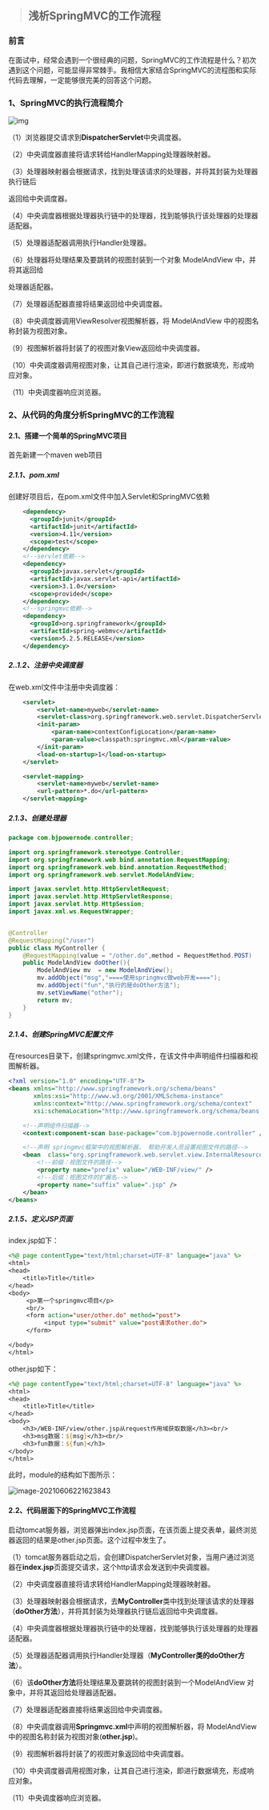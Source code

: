 > ## 浅析SpringMVC的工作流程

### 前言

​		在面试中，经常会遇到一个很经典的问题，SpringMVC的工作流程是什么？初次遇到这个问题，可能显得非常棘手。我相信大家结合SpringMVC的流程图和实际代码去理解，一定能够很完美的回答这个问题。

### 1、SpringMVC的执行流程简介

![img](https://img-blog.csdnimg.cn/20200208211439106.png?x-oss-process=image/watermark,type_ZmFuZ3poZW5naGVpdGk,shadow_10,text_aHR0cHM6Ly9ibG9nLmNzZG4ubmV0L1RoaW5rV29u,size_16,color_FFFFFF,t_70)

（1）浏览器提交请求到**DispatcherServlet**中央调度器。

（2）中央调度器直接将请求转给HandlerMapping处理器映射器。

（3）处理器映射器会根据请求，找到处理该请求的处理器，并将其封装为处理器执行链后

返回给中央调度器。

（4）中央调度器根据处理器执行链中的处理器，找到能够执行该处理器的处理器适配器。

（5）处理器适配器调用执行Handler处理器。

（6）处理器将处理结果及要跳转的视图封装到一个对象 ModelAndView 中，并将其返回给

处理器适配器。

（7）处理器适配器直接将结果返回给中央调度器。

（8）中央调度器调用ViewResolver视图解析器，将 ModelAndView 中的视图名称封装为视图对象。

（9）视图解析器将封装了的视图对象View返回给中央调度器。

（10）中央调度器调用视图对象，让其自己进行渲染，即进行数据填充，形成响应对象。

（11）中央调度器响应浏览器。

### 2、从代码的角度分析SpringMVC的工作流程

#### 2.1、搭建一个简单的SpringMVC项目

首先新建一个maven web项目

##### 2.1.1、pom.xml

创建好项目后，在pom.xml文件中加入Servlet和SpringMVC依赖

```xml
    <dependency>
      <groupId>junit</groupId>
      <artifactId>junit</artifactId>
      <version>4.11</version>
      <scope>test</scope>
    </dependency>
    <!--servlet依赖-->
    <dependency>
      <groupId>javax.servlet</groupId>
      <artifactId>javax.servlet-api</artifactId>
      <version>3.1.0</version>
      <scope>provided</scope>
    </dependency>
    <!--springmvc依赖-->
    <dependency>
      <groupId>org.springframework</groupId>
      <artifactId>spring-webmvc</artifactId>
      <version>5.2.5.RELEASE</version>
    </dependency>
```

##### 2..1.2、注册中央调度器

在web.xml文件中注册中央调度器：

```xml
    <servlet>
        <servlet-name>myweb</servlet-name>
        <servlet-class>org.springframework.web.servlet.DispatcherServlet</servlet-class>‘
        <init-param>
            <param-name>contextConfigLocation</param-name>
            <param-value>classpath:springmvc.xml</param-value>
        </init-param>
        <load-on-startup>1</load-on-startup>
    </servlet>

    <servlet-mapping>
        <servlet-name>myweb</servlet-name>
        <url-pattern>*.do</url-pattern>
    </servlet-mapping>
```

##### 2.1.3、创建处理器

```java
package com.bjpowernode.controller;

import org.springframework.stereotype.Controller;
import org.springframework.web.bind.annotation.RequestMapping;
import org.springframework.web.bind.annotation.RequestMethod;
import org.springframework.web.servlet.ModelAndView;

import javax.servlet.http.HttpServletRequest;
import javax.servlet.http.HttpServletResponse;
import javax.servlet.http.HttpSession;
import javax.xml.ws.RequestWrapper;


@Controller
@RequestMapping("/user")
public class MyController {
    @RequestMapping(value = "/other.do",method = RequestMethod.POST)
    public ModelAndView doOther(){
        ModelAndView mv  = new ModelAndView();
        mv.addObject("msg","====使用springmvc做web开发====");
        mv.addObject("fun","执行的是doOther方法");
        mv.setViewName("other");
        return mv;
    }
}

```

##### 2.1.4、创建SpringMVC配置文件

在resources目录下，创建springmvc.xml文件，在该文件中声明组件扫描器和视图解析器。

```xml
<?xml version="1.0" encoding="UTF-8"?>
<beans xmlns="http://www.springframework.org/schema/beans"
       xmlns:xsi="http://www.w3.org/2001/XMLSchema-instance"
       xmlns:context="http://www.springframework.org/schema/context"
       xsi:schemaLocation="http://www.springframework.org/schema/beans http://www.springframework.org/schema/beans/spring-beans.xsd http://www.springframework.org/schema/context https://www.springframework.org/schema/context/spring-context.xsd">

    <!--声明组件扫描器-->
    <context:component-scan base-package="com.bjpowernode.controller" />

    <!--声明 springmvc框架中的视图解析器， 帮助开发人员设置视图文件的路径-->
    <bean  class="org.springframework.web.servlet.view.InternalResourceViewResolver">
        <!--前缀：视图文件的路径-->
        <property name="prefix" value="/WEB-INF/view/" />
        <!--后缀：视图文件的扩展名-->
        <property name="suffix" value=".jsp" />
    </bean>
</beans>
```

##### 2.1.5、定义JSP页面

index.jsp如下：

```jsp
<%@ page contentType="text/html;charset=UTF-8" language="java" %>
<html>
<head>
    <title>Title</title>
</head>
<body>
     <p>第一个springmvc项目</p>
     <br/>
     <form action="user/other.do" method="post">
          <input type="submit" value="post请求other.do">
     </form>

</body>
</html>

```

other.jsp如下：

```jsp
<%@ page contentType="text/html;charset=UTF-8" language="java" %>
<html>
<head>
    <title>Title</title>
</head>
<body>
    <h3>/WEB-INF/view/other.jsp从request作用域获取数据</h3><br/>
    <h3>msg数据：${msg}</h3><br/>
    <h3>fun数据：${fun}</h3>
</body>
</html>

```

此时，module的结构如下图所示：

![image-20210606221623843](C:\Users\29348\Desktop\个人博客\博文\2021-06-03-浅析SpringMVC的工作流程.assets\image-20210606221623843.png)

#### 2.2、代码层面下的SpringMVC工作流程

启动tomcat服务器，浏览器弹出index.jsp页面，在该页面上提交表单，最终浏览器返回的结果是other.jsp页面。这个过程中发生了。

（1）tomcat服务器启动之后，会创建DispatcherServlet对象，当用户通过浏览器在**index.jsp**页面提交请求，这个http请求会发送到中央调度器。

（2）中央调度器直接将请求转给HandlerMapping处理器映射器。

（3）处理器映射器会根据请求，去**MyController**类中找到处理该请求的处理器（**doOther方法**），并将其封装为处理器执行链后返回给中央调度器。

（4）中央调度器根据处理器执行链中的处理器，找到能够执行该处理器的处理器适配器。

（5）处理器适配器调用执行Handler处理器（**MyController类的doOther方法**）。

（6）该**doOther方法**将处理结果及要跳转的视图封装到一个ModelAndView 对象中，并将其返回给处理器适配器。

（7）处理器适配器直接将结果返回给中央调度器。

（8）中央调度器调用**Springmvc.xml**中声明的视图解析器，将 ModelAndView 中的视图名称封装为视图对象(**other.jsp**)。

（9）视图解析器将封装了的视图对象返回给中央调度器。

（10）中央调度器调用视图对象，让其自己进行渲染，即进行数据填充，形成响应对象。

（11）中央调度器响应浏览器。